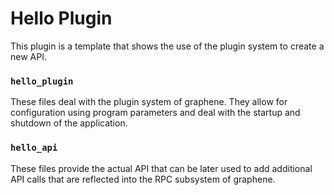 # Hello Plugin

This plugin is a template that shows the use of the plugin system to
create a new API.

### `hello_plugin`

These files deal with the plugin system of graphene. They allow for
configuration using program parameters and deal with the startup and
shutdown of the application.

### `hello_api`

These files provide the actual API that can be later used to add
additional API calls that are reflected into the RPC subsystem of
graphene.
